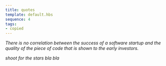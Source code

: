 ```yaml
---
title: quotes
template: default.hbs
sequence: 4
tags:
- copied
---
```


*There is no correlation between the success of a software startup and the quality of the piece of code that is shown to the early investors.*

*shoot for the stars bla bla*